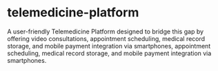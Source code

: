 # telemedicine-platform
A user-friendly Telemedicine Platform designed to bridge this gap by offering video consultations, appointment scheduling, medical record storage, and mobile  payment integration via smartphones, appointment scheduling, medical record storage, and mobile  payment integration via smartphones.
